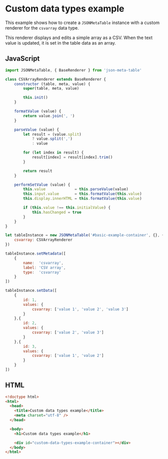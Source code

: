 Custom data types example
=========================
This example shows how to create a `JSONMetaTable` instance with a custom renderer for the `csvarray` data type.

This renderer displays and edits a simple array as a CSV. When the text value is updated, it is set in the table data as an array.

JavaScript
----------
```javascript
import JSONMetaTable, { BaseRenderer } from 'json-meta-table'

class CSVArrayRenderer extends BaseRenderer {
    constructor (table, meta, value) {
        super(table, meta, value)

        this.init()
    }

    formatValue (value) {
        return value.join(', ')
    }

    parseValue (value) {
        let result = (value.split)
            ? value.split(',')
            : value

        for (let index in result) {
            result[index] = result[index].trim()
        }

        return result
    }

    performSetValue (value) {
        this.value             = this.parseValue(value)
        this.input.value       = this.formatValue(this.value)
        this.display.innerHTML = this.formatValue(this.value)

        if (this.value !== this.initialValue) {
            this.hasChanged = true
        }
    }
}

let tableInstance = new JSONMetaTable('#basic-example-container', {}, {}, [], {}, {
    csvarray: CSVArrayRenderer
})

tableInstance.setMetadata([
    {
        name:  'csvarray',
        label: 'CSV array',
        type:  'csvarray'
    }
])

tableInstance.setData([
    {
        id: 1,
        values: {
            csvarray: ['value 1', 'value 2', 'value 3']
        }
    },{
        id: 2,
        values: {
            csvarray: ['value 2', 'value 3']
        }
    },{
        id: 3,
        values: {
            csvarray: ['value 1', 'value 2']
        }
    }
])
```

HTML
----
```html
<!doctype html>
<html>
  <head>
    <title>Custom data types example</title>
    <meta charset="utf-8" />
  </head>

  <body>
    <h1>Custom data types example</h1>

    <div id="custom-data-types-example-container"></div>
  </body>
</html>
```